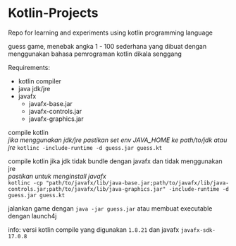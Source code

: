 # Kotlin-Projects
Repo for learning and experiments using kotlin programming language

guess game, menebak angka 1 - 100 sederhana yang dibuat dengan menggunakan bahasa pemrograman kotlin dikala senggang  

Requirements:
- kotlin compiler
- java jdk/jre 
- javafx
  - javafx-base.jar
  - javafx-controls.jar
  - javafx-graphics.jar

compile kotlin  
*jika menggunakan jdk/jre pastikan set env JAVA_HOME ke path/to/jdk atau jre*
`kotlinc -include-runtime -d guess.jar guess.kt`

compile kotlin jika jdk tidak bundle dengan javafx dan tidak menggunakan jre  
*pastikan untuk menginstall javafx*  
`kotlinc -cp "path/to/javafx/lib/java-base.jar;path/to/javafx/lib/java-controls.jar;path/to/javafx/lib/java-graphics.jar" -include-runtime -d guess.jar guess.kt` 

jalankan game dengan `java -jar guess.jar` atau membuat executable dengan launch4j  

info: versi kotlin compile yang digunakan `1.8.21` dan javafx `javafx-sdk-17.0.8`
